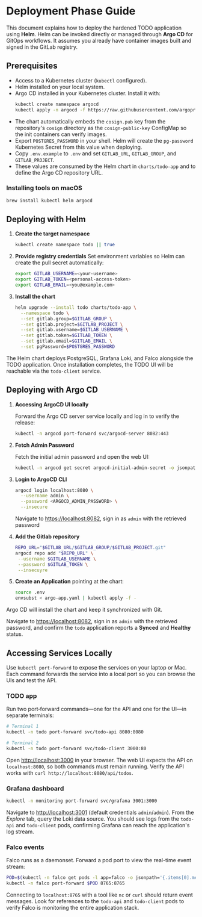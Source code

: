 # Deployment Phase Guide

This document explains how to deploy the hardened TODO application using **Helm**.
Helm can be invoked directly or managed through **Argo CD** for GitOps workflows.
It assumes you already have container images built and signed in the GitLab registry.

## Prerequisites

- Access to a Kubernetes cluster (`kubectl` configured).
- Helm installed on your local system.
- Argo CD installed in your Kubernetes cluster. Install it with:
  ```bash
  kubectl create namespace argocd
  kubectl apply -n argocd -f https://raw.githubusercontent.com/argoproj/argo-cd/stable/manifests/install.yaml
  ```
- The chart automatically embeds the `cosign.pub` key from the repository's `cosign` directory as the `cosign-public-key` ConfigMap so the init containers can verify images.
- Export `POSTGRES_PASSWORD` in your shell. Helm will create the `pg-password`
  Kubernetes Secret from this value when deploying.
- Copy `.env.example` to `.env` and set `GITLAB_URL`, `GITLAB_GROUP`, and `GITLAB_PROJECT`.
- These values are consumed by the Helm chart in `charts/todo-app` and to define the Argo CD repository URL.

### Installing tools on macOS

```bash
brew install kubectl helm argocd
```

## Deploying with Helm

1. **Create the target namespace**
   ```bash
   kubectl create namespace todo || true
   ```
2. **Provide registry credentials**
   Set environment variables so Helm can create the pull secret automatically:
   ```bash
   export GITLAB_USERNAME=<your-username>
   export GITLAB_TOKEN=<personal-access-token>
   export GITLAB_EMAIL=<you@example.com>
   ```

3. **Install the chart**
   ```bash
   helm upgrade --install todo charts/todo-app \
     --namespace todo \
     --set gitlab.group=$GITLAB_GROUP \
     --set gitlab.project=$GITLAB_PROJECT \
     --set gitlab.username=$GITLAB_USERNAME \
     --set gitlab.token=$GITLAB_TOKEN \
     --set gitlab.email=$GITLAB_EMAIL \
     --set pgPassword=$POSTGRES_PASSWORD
   ```

The Helm chart deploys PostgreSQL, Grafana Loki, and Falco alongside the TODO application.
Once installation completes, the TODO UI will be reachable via the `todo-client` service.

## Deploying with Argo CD

1. **Accessing ArgoCD UI locally**

    Forward the Argo CD server service locally and log in to verify the release:

    ```bash
    kubectl -n argocd port-forward svc/argocd-server 8082:443
    ```

2. **Fetch Admin Password**

    Fetch the initial admin password and open the web UI:

    ```bash
    kubectl -n argocd get secret argocd-initial-admin-secret -o jsonpath="{.data.password}" | base64 -d; echo
    ```

3. **Login to ArgoCD CLI**

    ```bash
    argocd login localhost:8080 \
      --username admin \
      --password <ARGOCD_ADMIN_PASSWORD> \
      --insecure
    ```

    Navigate to <https://localhost:8082>, sign in as `admin` with the retrieved password

4. **Add the Gitlab repository**
   ```bash
   REPO_URL="$GITLAB_URL/$GITLAB_GROUP/$GITLAB_PROJECT.git"
   argocd repo add "$REPO_URL" \
    --username $GITLAB_USERNAME \
    --password $GITLAB_TOKEN \
    --insecuyre
   ```

5. **Create an Application** pointing at the chart:
   ```bash
   source .env
   envsubst < argo-app.yaml | kubectl apply -f -
   ```

Argo CD will install the chart and keep it synchronized with Git.

Navigate to <https://localhost:8082>, sign in as `admin` with the retrieved
password, and confirm the `todo` application reports a **Synced** and
**Healthy** status.

## Accessing Services Locally

Use `kubectl port-forward` to expose the services on your laptop or Mac. Each command
forwards the service into a local port so you can browse the UIs and test the API.

### TODO app

Run two port‑forward commands—one for the API and one for the UI—in separate terminals:

```bash
# Terminal 1
kubectl -n todo port-forward svc/todo-api 8080:8080

# Terminal 2
kubectl -n todo port-forward svc/todo-client 3000:80
```

Open <http://localhost:3000> in your browser. The web UI expects the API on
`localhost:8080`, so both commands must remain running. Verify the API works
with `curl http://localhost:8080/api/todos`.

### Grafana dashboard

```bash
kubectl -n monitoring port-forward svc/grafana 3001:3000
```

Navigate to <http://localhost:3001> (default credentials `admin`/`admin`).
From the *Explore* tab, query the Loki data source. You should see logs from the
`todo-api` and `todo-client` pods, confirming Grafana can reach the
application's log stream.

### Falco events

Falco runs as a daemonset. Forward a pod port to view the real-time event stream:

```bash
POD=$(kubectl -n falco get pods -l app=falco -o jsonpath='{.items[0].metadata.name}')
kubectl -n falco port-forward $POD 8765:8765
```

Connecting to `localhost:8765` with a tool like `nc` or `curl` should return
event messages. Look for references to the `todo-api` and `todo-client` pods to
verify Falco is monitoring the entire application stack.

